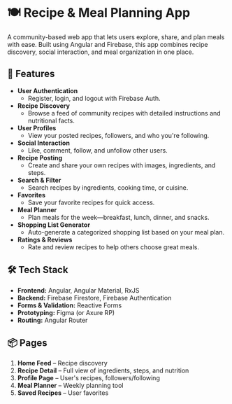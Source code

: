 # 🍽️ Recipe & Meal Planning App

A community-based web app that lets users explore, share, and plan meals with ease. Built using Angular and Firebase, this app combines recipe discovery, social interaction, and meal organization in one place.

## 🚀 Features

- **User Authentication**
  - Register, login, and logout with Firebase Auth.
- **Recipe Discovery**
  - Browse a feed of community recipes with detailed instructions and nutritional facts.
- **User Profiles**
  - View your posted recipes, followers, and who you're following.
- **Social Interaction**
  - Like, comment, follow, and unfollow other users.
- **Recipe Posting**
  - Create and share your own recipes with images, ingredients, and steps.
- **Search & Filter**
  - Search recipes by ingredients, cooking time, or cuisine.
- **Favorites**
  - Save your favorite recipes for quick access.
- **Meal Planner**
  - Plan meals for the week—breakfast, lunch, dinner, and snacks.
- **Shopping List Generator**
  - Auto-generate a categorized shopping list based on your meal plan.
- **Ratings & Reviews**
  - Rate and review recipes to help others choose great meals.

## 🛠️ Tech Stack

- **Frontend:** Angular, Angular Material, RxJS
- **Backend:** Firebase Firestore, Firebase Authentication
- **Forms & Validation:** Reactive Forms
- **Prototyping:** Figma (or Axure RP)
- **Routing:** Angular Router

## 📦 Pages

1. **Home Feed** – Recipe discovery
2. **Recipe Detail** – Full view of ingredients, steps, and nutrition
3. **Profile Page** – User's recipes, followers/following
4. **Meal Planner** – Weekly planning tool
5. **Saved Recipes** – User favorites


